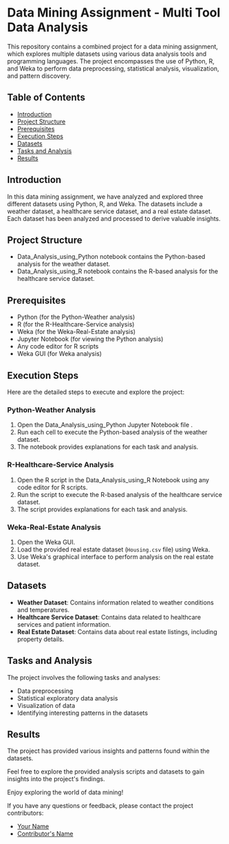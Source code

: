 # Data Mining Assignment - Multi Tool Data Analysis 

This repository contains a combined project for a data mining assignment, which explores multiple datasets using various data analysis tools and programming languages. The project encompasses the use of Python, R, and Weka to perform data preprocessing, statistical analysis, visualization, and pattern discovery. 

## Table of Contents
- [Introduction](#introduction)
- [Project Structure](#project-structure)
- [Prerequisites](#prerequisites)
- [Execution Steps](#execution-steps)
- [Datasets](#datasets)
- [Tasks and Analysis](#tasks-and-analysis)
- [Results](#results)

## Introduction

In this data mining assignment, we have analyzed and explored three different datasets using Python, R, and Weka. The datasets include a weather dataset, a healthcare service dataset, and a real estate dataset. Each dataset has been analyzed and processed to derive valuable insights.

## Project Structure

- Data_Analysis_using_Python notebook contains the Python-based analysis for the weather dataset.
- Data_Analysis_using_R notebook contains the R-based analysis for the healthcare service dataset.

## Prerequisites

- Python (for the Python-Weather analysis)
- R (for the R-Healthcare-Service analysis)
- Weka (for the Weka-Real-Estate analysis)
- Jupyter Notebook (for viewing the Python analysis)
- Any code editor for R scripts
- Weka GUI (for Weka analysis)

## Execution Steps

Here are the detailed steps to execute and explore the project:

### Python-Weather Analysis
1. Open the Data_Analysis_using_Python Jupyter Notebook file .
2. Run each cell to execute the Python-based analysis of the weather dataset.
3. The notebook provides explanations for each task and analysis.

### R-Healthcare-Service Analysis
1. Open the R script in the Data_Analysis_using_R Notebook using any code editor for R scripts.
2. Run the script to execute the R-based analysis of the healthcare service dataset.
3. The script provides explanations for each task and analysis.

### Weka-Real-Estate Analysis
1. Open the Weka GUI.
2. Load the provided real estate dataset (`Housing.csv` file) using Weka.
3. Use Weka's graphical interface to perform analysis on the real estate dataset.

## Datasets

- **Weather Dataset**: Contains information related to weather conditions and temperatures.
- **Healthcare Service Dataset**: Contains data related to healthcare services and patient information.
- **Real Estate Dataset**: Contains data about real estate listings, including property details.

## Tasks and Analysis

The project involves the following tasks and analyses:
- Data preprocessing
- Statistical exploratory data analysis
- Visualization of data
- Identifying interesting patterns in the datasets

## Results

The project has provided various insights and patterns found within the datasets. 


Feel free to explore the provided analysis scripts and datasets to gain insights into the project's findings.

Enjoy exploring the world of data mining!

If you have any questions or feedback, please contact the project contributors:

- [Your Name](https://github.com/yourusername)
- [Contributor's Name](https://github.com/contributorusername)
